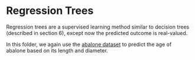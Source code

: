 # Regression Trees

Regression trees are a supervised learning method similar to decision trees (described in section 6), except now the predicted outcome is real-valued.

In this folder, we again use the [abalone dataset](https://github.com/mwaskom/seaborn-data/blob/master/penguins.csv "Title") to predict the age of abalone based on its length and diameter.